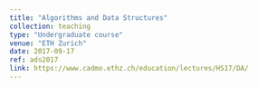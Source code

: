 ```yaml
---
title: "Algorithms and Data Structures"
collection: teaching
type: "Undergraduate course"
venue: "ETH Zurich"
date: 2017-09-17
ref: ads2017
link: https://www.cadmo.ethz.ch/education/lectures/HS17/DA/
---
```

